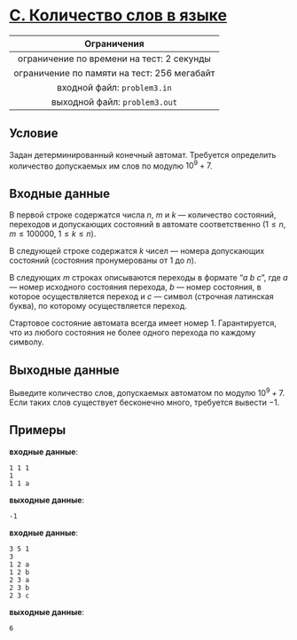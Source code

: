 # [C. Количество слов в языке](C.java)

| Ограничения                                 |
|:-------------------------------------------:|
| ограничение по времени на тест: 2 секунды   |
| ограничение по памяти на тест: 256 мегабайт |
| входной файл: `problem3.in`                 |
| выходной файл: `problem3.out`               |

## Условие

Задан детерминированный конечный автомат. Требуется определить количество допускаемых им слов по модулю $10^9 + 7$.

## Входные данные

В первой строке содержатся числа $n$, $m$ и $k$ — количество состояний, переходов и допускающих состояний в автомате соответственно $(1 \leqslant n, m \leqslant 100000, ~ 1 \leqslant k \leqslant n)$.

В следующей строке содержатся $k$ чисел — номера допускающих состояний (состояния пронумерованы от $1$ до $n$).

В следующих $m$ строках описываются переходы в формате “*a b c*”, где *a* — номер исходного состояния перехода, *b* — номер состояния, в которое осуществляется переход и *c* — символ (строчная латинская буква), по которому осуществляется переход.

Стартовое состояние автомата всегда имеет номер $1$. Гарантируется, что из любого состояния не более одного перехода по каждому символу.

## Выходные данные

Выведите количество слов, допускаемых автоматом по модулю $10^9 + 7$. Если таких слов существует бесконечно много, требуется вывести $−1$.

## Примеры

**входные данные**:

```text
1 1 1
1
1 1 a
```

**выходные данные**:

```text
-1
```

**входные данные**:

```text
3 5 1
3
1 2 a
1 2 b
2 3 a
2 3 b
2 3 c
```

**выходные данные**:

```text
6
```
